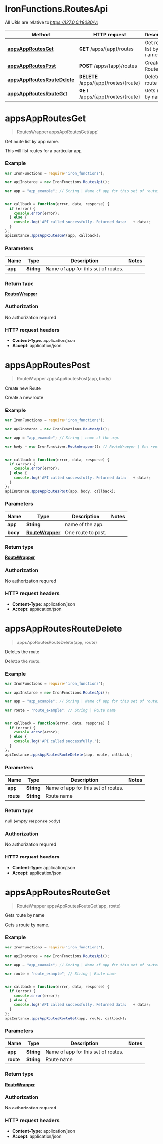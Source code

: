 # IronFunctions.RoutesApi

All URIs are relative to *https://127.0.0.1:8080/v1*

Method | HTTP request | Description
------------- | ------------- | -------------
[**appsAppRoutesGet**](RoutesApi.md#appsAppRoutesGet) | **GET** /apps/{app}/routes | Get route list by app name.
[**appsAppRoutesPost**](RoutesApi.md#appsAppRoutesPost) | **POST** /apps/{app}/routes | Create new Route
[**appsAppRoutesRouteDelete**](RoutesApi.md#appsAppRoutesRouteDelete) | **DELETE** /apps/{app}/routes/{route} | Deletes the route
[**appsAppRoutesRouteGet**](RoutesApi.md#appsAppRoutesRouteGet) | **GET** /apps/{app}/routes/{route} | Gets route by name


<a name="appsAppRoutesGet"></a>
# **appsAppRoutesGet**
> RoutesWrapper appsAppRoutesGet(app)

Get route list by app name.

This will list routes for a particular app.

### Example
```javascript
var IronFunctions = require('iron_functions');

var apiInstance = new IronFunctions.RoutesApi();

var app = "app_example"; // String | Name of app for this set of routes.


var callback = function(error, data, response) {
  if (error) {
    console.error(error);
  } else {
    console.log('API called successfully. Returned data: ' + data);
  }
};
apiInstance.appsAppRoutesGet(app, callback);
```

### Parameters

Name | Type | Description  | Notes
------------- | ------------- | ------------- | -------------
 **app** | **String**| Name of app for this set of routes. | 

### Return type

[**RoutesWrapper**](RoutesWrapper.md)

### Authorization

No authorization required

### HTTP request headers

 - **Content-Type**: application/json
 - **Accept**: application/json

<a name="appsAppRoutesPost"></a>
# **appsAppRoutesPost**
> RouteWrapper appsAppRoutesPost(app, body)

Create new Route

Create a new route

### Example
```javascript
var IronFunctions = require('iron_functions');

var apiInstance = new IronFunctions.RoutesApi();

var app = "app_example"; // String | name of the app.

var body = new IronFunctions.RouteWrapper(); // RouteWrapper | One route to post.


var callback = function(error, data, response) {
  if (error) {
    console.error(error);
  } else {
    console.log('API called successfully. Returned data: ' + data);
  }
};
apiInstance.appsAppRoutesPost(app, body, callback);
```

### Parameters

Name | Type | Description  | Notes
------------- | ------------- | ------------- | -------------
 **app** | **String**| name of the app. | 
 **body** | [**RouteWrapper**](RouteWrapper.md)| One route to post. | 

### Return type

[**RouteWrapper**](RouteWrapper.md)

### Authorization

No authorization required

### HTTP request headers

 - **Content-Type**: application/json
 - **Accept**: application/json

<a name="appsAppRoutesRouteDelete"></a>
# **appsAppRoutesRouteDelete**
> appsAppRoutesRouteDelete(app, route)

Deletes the route

Deletes the route.

### Example
```javascript
var IronFunctions = require('iron_functions');

var apiInstance = new IronFunctions.RoutesApi();

var app = "app_example"; // String | Name of app for this set of routes.

var route = "route_example"; // String | Route name


var callback = function(error, data, response) {
  if (error) {
    console.error(error);
  } else {
    console.log('API called successfully.');
  }
};
apiInstance.appsAppRoutesRouteDelete(app, route, callback);
```

### Parameters

Name | Type | Description  | Notes
------------- | ------------- | ------------- | -------------
 **app** | **String**| Name of app for this set of routes. | 
 **route** | **String**| Route name | 

### Return type

null (empty response body)

### Authorization

No authorization required

### HTTP request headers

 - **Content-Type**: application/json
 - **Accept**: application/json

<a name="appsAppRoutesRouteGet"></a>
# **appsAppRoutesRouteGet**
> RouteWrapper appsAppRoutesRouteGet(app, route)

Gets route by name

Gets a route by name.

### Example
```javascript
var IronFunctions = require('iron_functions');

var apiInstance = new IronFunctions.RoutesApi();

var app = "app_example"; // String | Name of app for this set of routes.

var route = "route_example"; // String | Route name


var callback = function(error, data, response) {
  if (error) {
    console.error(error);
  } else {
    console.log('API called successfully. Returned data: ' + data);
  }
};
apiInstance.appsAppRoutesRouteGet(app, route, callback);
```

### Parameters

Name | Type | Description  | Notes
------------- | ------------- | ------------- | -------------
 **app** | **String**| Name of app for this set of routes. | 
 **route** | **String**| Route name | 

### Return type

[**RouteWrapper**](RouteWrapper.md)

### Authorization

No authorization required

### HTTP request headers

 - **Content-Type**: application/json
 - **Accept**: application/json

